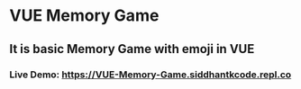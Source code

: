 # VUE Memory Game
## It is basic Memory Game with emoji in VUE
### Live Demo: https://VUE-Memory-Game.siddhantkcode.repl.co